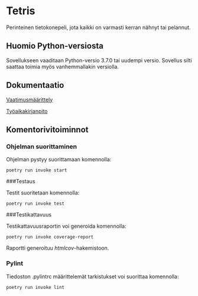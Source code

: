 # Tetris

Perinteinen tietokonepeli, jota kaikki on varmasti kerran nähnyt tai pelannut.

## Huomio Python-versiosta

Sovellukseen vaaditaan Python-versio 3.7.0 tai uudempi versio. Sovellus silti saattaa toimia myös vanhemmallakin versiolla.

## Dokumentaatio  

[Vaatimusmäärittely](https://github.com/TanakaAkihiro/ot-harjoitustyo/blob/master/laskarit/alustava_maarittelydokumentti.md)

[Työaikakirjanpito](https://github.com/TanakaAkihiro/ot-harjoitustyo/blob/master/tetris/dokumentaatio/tuntikirjanpito.md)

## Komentorivitoiminnot

### Ohjelman suorittaminen

Ohjelman pystyy suorittamaan komennolla:

```
poetry run invoke start
```

###Testaus

Testit suoritetaan komennolla:

```
poetry run invoke test
```

###Testikattavuus

Testikattavuusraportin voi generoida komennolla:

```
poetry run invoke coverage-report
```

Raportti generoituu *htmlcov*-hakemistoon.

### Pylint

Tiedoston .pylintrc määrittelemät tarkistukset voi suorittaa komennolla:

```
poetry run invoke lint
```
